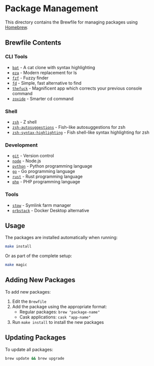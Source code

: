 # Package Management

This directory contains the Brewfile for managing packages using [Homebrew](https://brew.sh).

## Brewfile Contents

### CLI Tools
- [`bat`](https://github.com/sharkdp/bat) - A cat clone with syntax highlighting
- [`eza`](https://github.com/eza-community/eza) - Modern replacement for ls
- [`fzf`](https://github.com/junegunn/fzf) - Fuzzy finder
- [`fd`](https://github.com/sharkdp/fd) - Simple, fast alternative to find
- [`thefuck`](https://github.com/nvbn/thefuck) - Magnificent app which corrects your previous console command
- [`zoxide`](https://github.com/ajeetdsouza/zoxide) - Smarter cd command

### Shell
- [`zsh`](https://www.zsh.org) - Z shell
- [`zsh-autosuggestions`](https://github.com/zsh-users/zsh-autosuggestions) - Fish-like autosuggestions for zsh
- [`zsh-syntax-highlighting`](https://github.com/zsh-users/zsh-syntax-highlighting) - Fish shell-like syntax highlighting for zsh

### Development
- [`git`](https://git-scm.com) - Version control
- [`node`](https://nodejs.org) - Node.js
- [`python`](https://www.python.org) - Python programming language
- [`go`](https://go.dev) - Go programming language
- [`rust`](https://www.rust-lang.org) - Rust programming language
- [`php`](https://www.php.net) - PHP programming language

### Tools
- [`stow`](https://www.gnu.org/software/stow/) - Symlink farm manager
- [`orbstack`](https://orbstack.dev) - Docker Desktop alternative

## Usage

The packages are installed automatically when running:
```bash
make install
```

Or as part of the complete setup:
```bash
make magic
```

## Adding New Packages

To add new packages:
1. Edit the `Brewfile`
2. Add the package using the appropriate format:
   - Regular packages: `brew "package-name"`
   - Cask applications: `cask "app-name"`
3. Run `make install` to install the new packages

## Updating Packages

To update all packages:
```bash
brew update && brew upgrade
``` 